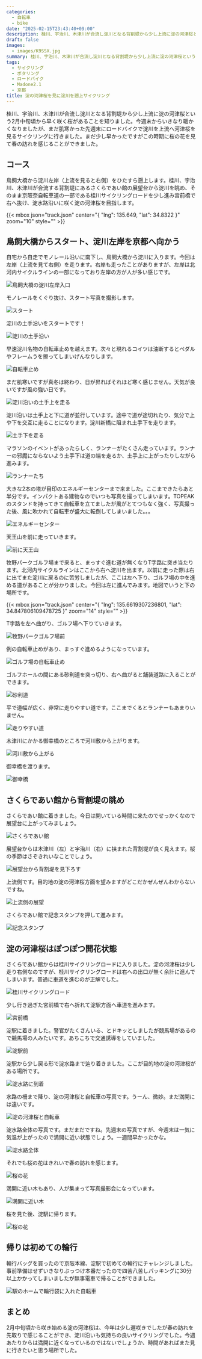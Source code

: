 ```yaml
---
categories:
  - 自転車
  - bike
date: "2025-02-15T23:43:40+09:00"
description: 桂川、宇治川、木津川が合流し淀川となる背割堤から少し上流に淀の河津桜という2月中旬頃から早く咲く桜があります。鳥飼大橋から淀川沿いを走り淀の河津桜までのサイクリングコースをご紹介します。
draft: false
images:
  - images/K9SSX.jpg
summary: 桂川、宇治川、木津川が合流し淀川となる背割堤から少し上流に淀の河津桜という2月中旬頃から早く咲く桜があります。鳥飼大橋から淀川沿いを走り淀の河津桜を見に行きました。
tags:
  - サイクリング
  - ポタリング
  - ロードバイク
  - Madone2.1
  - 京都
title: 淀の河津桜を見に淀川を遡上サイクリング
---
```


桂川、宇治川、木津川が合流し淀川となる背割堤から少し上流に淀の河津桜という2月中旬頃から早く咲く桜があることを知りました。今週末からいきなり暖かくなりましたが、まだ肌寒かった先週末にロードバイクで淀川を上流へ河津桜を見るサイクリングに行きました。まだ少し早かったですがこの時期に桜の花を見て春の訪れを感じることができました。

## コース

鳥飼大橋から淀川左岸（上流を見ると右側）をひたすら遡上します。桂川、宇治川、木津川が合流する背割堤にあるさくらであい館の展望台から淀川を眺め、そのまま京阪奈自転車道の一部である桂川サイクリングロードを少し進み宮前橋で右へ抜け、淀水路沿いに咲く淀の河津桜を目指します。

{{< mbox json="track.json" center="{ \"lng\": 135.649, \"lat\": 34.8322 }" zoom="10" style="" >}}

## 鳥飼大橋からスタート、淀川左岸を京都へ向かう

自宅から自走でモノレール沿いに南下し、鳥飼大橋から淀川に入ります。今回は左岸（上流を見て右側）を走ります。右岸も走ったことがありますが、左岸は北河内サイクルラインの一部になっており左岸の方が人が多い感じです。

![鳥飼大橋の淀川左岸入口](./images/YAWxl.jpg)

モノレールをくぐり抜け、スタート写真を撮影します。

![スタート](./images/mdEYh.jpg)

淀川の土手沿いをスタートです！

![淀川の土手沿い](./images/GDH_L.jpg)

早速淀川名物の自転車止めを越えます。次々と現れるコイツは油断するとペダルやフレームうを擦ってしまいげんなりします。

![自転車止め](./images/aOQzq.jpg)

まだ肌寒いですが真冬は終わり、日が昇ればそれほど寒く感じません。天気が良いですが風の強い日です。

![淀川沿いの土手上を走る](./images/8ubUu.jpg)

淀川沿いは土手上と下に道が並行しています。途中で道が途切れたり、気分で上や下を交互に走ることになります。淀川新橋に阻まれ土手下を走ります。

![土手下を走る](./images/tg6Dn.jpg)

マラソンのイベントがあったらしく、ランナーがたくさん走っています。ランナーの邪魔にならないよう土手下は道の端を走るか、土手上に上がったりしながら進みます。

![ランナーたち](./images/BDyX3.jpg)

大きな2本の塔が目印のエネルギーセンターまで来ました。ここまできたらあと半分です。インパクトある建物なのでいつも写真を撮ってしまいます。TOPEAKのスタンドを持ってきて自転車を立てましたが風がとてつもなく強く、写真撮った後、風に吹かれて自転車が盛大に転倒してしまいました。。。

![エネルギーセンター](./images/h71_1.jpg)

天王山を前に走っていきます。

![前に天王山](./images/zIGsG.jpg)

牧野パークゴルフ場まで来ると、まっすぐ進む道が無くなりT字路に突き当たります。北河内サイクルラインはここから右へ淀川を出ます。以前に走った際は右に出てまた淀川に戻るのに苦労しましたが、ここは左へ下り、ゴルフ場の中を進める道があることが分かりました。今回は左に進んでみます。地図でいうと下の場所です。

{{< mbox json="track.json" center="{ \"lng\": 135.6619307236801, \"lat\": 34.847806109478725 }" zoom="14" style="" >}}

T字路を左へ曲がり、ゴルフ場へ下りていきます。

![牧野パークゴルフ場前](./images/qtv0c.jpg)

例の自転車止めがあり、まっすぐ進めるようになっています。

![ゴルフ場の自転車止め](./images/AJJlz.jpg)

ゴルフホールの間にある砂利道を突っ切り、右へ曲がると舗装道路に入ることができます。

![砂利道](./images/LsoxR.jpg)

平で道幅が広く、非常に走りやすい道です。ここまでくるとランナーもあまりいません。

![走りやすい道](./images/Au2Wp.jpg)

木津川にかかる御幸橋のところで河川敷から上がります。

![河川敷から上がる](./images/qc2Je.jpg)

御幸橋を渡ります。

![御幸橋](./images/D_I6A.jpg)

## さくらであい館から背割堤の眺め

さくらであい館に着きました。今日は開いている時間に来たのでせっかくなので展望台に上がってみましょう。

![さくらであい館](./images/afU8A.jpg)

展望台からは木津川（左）と宇治川（右）に挟まれた背割堤が良く見えます。桜の季節はさぞきれいなことでしょう。

![展望台から背割堤を見下ろす](./images/wfFaP.jpg)

上流側です。目的地の淀の河津桜方面を望みますがどこだかぜんぜんわからないですね。

![上流側の展望](./images/YnfMy.jpg)

さくらであい館で記念スタンプを押して進みます。

![記念スタンプ](./images/tGQhL.jpg)

## 淀の河津桜はぽつぽつ開花状態

さくらであい館からは桂川サイクリングロードに入りました。淀の河津桜は少し走り右側なのですが、桂川サイクリングロードは右への出口が無く余計に進んでしまいます。普通に車道を進むのが正解でした。

![桂川サイクリングロード](./images/bJYsy.jpg)

少し行き過ぎた宮前橋で右へ折れて淀駅方面へ車道を進みます。

![宮前橋](./images/TKL64.jpg)

淀駅に着きました。警官がたくさんいる、とドキッとしましたが競馬場があるので競馬場の人みたいです。あちこちで交通誘導をしていました。

![淀駅前](./images/SrIgm.jpg)

淀駅から少し戻る形で淀水路まで辿り着きました。ここが目的地の淀の河津桜がある場所です。

![淀水路に到着](./images/_I_Dw.jpg)

水路の柵まで降り、淀の河津桜と自転車の写真です。うーん、微妙。まだ満開には遠いです。

![淀の河津桜と自転車](./images/ypBSG.jpg)

淀水路全体の写真です。まだまだですね。先週末の写真ですが、今週末は一気に気温が上がったので満開に近い状態でしょう。一週間早かったかな。

![淀水路全体](./images/i6mJG.jpg)

それでも桜の花はきれいで春の訪れを感じます。

![桜の花](./images/K9SSX.jpg)

満開に近い木もあり、人が集まって写真撮影会になっています。

![満開に近い木](./images/U2ZXx.jpg)

桜を見た後、淀駅に帰ります。

![桜の花](./images/dV1jw.jpg)

## 帰りは初めての輪行

輪行バッグを買ったので京阪本線、淀駅で初めての輪行にチャレンジしました。事前準備はせずいきなりぶっつけ本番だったので四苦八苦しパッキングに30分以上かかってしまいましたが無事電車で帰ることができました。

![駅のホームで輪行袋に入れた自転車](./images/0c5Aq.jpg)

## まとめ

2月中旬頃から咲き始める淀の河津桜は、今年は少し遅咲きでしたが春の訪れを先取りで感じることができ、淀川沿いも気持ちの良いサイクリングでした。今週あたりからは満開に近くなっているのではないでしょうか、時間があればまた見に行きたいと思う場所でした。
